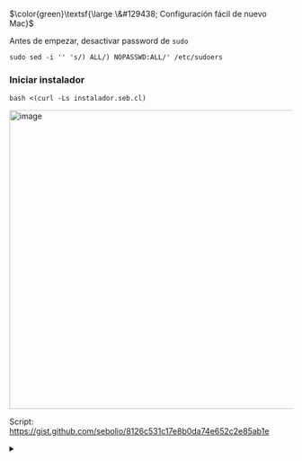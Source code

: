 $\color{green}\textsf{\large \&#129438; Configuración fácil de nuevo Mac}$ 

Antes de empezar, desactivar password de `sudo`
```
sudo sed -i '' 's/) ALL/) NOPASSWD:ALL/' /etc/sudoers
```

### Iniciar instalador
```
bash <(curl -Ls instalador.seb.cl)
```

<img width="532" alt="image" src="https://user-images.githubusercontent.com/197329/285684289-819c8728-0e5e-40bd-8529-faa52c08bff5.png">

Script: https://gist.github.com/sebolio/8126c531c17e8b0da74e652c2e85ab1e

<details>
<summary></summary>

```
mkdir ~/.ssh
cp $HOME/Library/Mobile\ Documents/com~apple~CloudDocs/ssh/* ~/.ssh
chmod 600 ~/.ssh/*
```

```
git clone github:sebolio/enti.git
git clone github:sebolio/seb.cl.git
git clone -b master github:sebolio/fichero.git vetmaster
```
</details>
